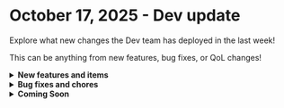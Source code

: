 # October 17, 2025 - Dev update

Explore what new changes the Dev team has deployed in the last week!

This can be anything from new features, bug fixes, or QoL changes!

<details>

<summary><strong>New features and items</strong></summary>

* **Integrations**
  * [1Stream (BVoiP) integration](../../../documentation/configuration/integrations/integration-guides/1stream-integration.md)
* **Workflows**
  * Enhanced RoboRewsty workflow notes with absolute positioning and styling options
* **App Builder**
  * Reduced front end bundle size to improve performance&#x20;

</details>

<details>

<summary><strong>Bug fixes and chores</strong></summary>

* **Integrations**
  * Fixed sort in array sorting for Notion integration actions
  * Fixed an issue where default values in object action parameters weren’t being applied correctly.
* **Workflows**
  * Fixed an issue that caused certain workflow data to error when saving when using non-string keys. This improves reliability when handling complex data structures.

</details>

<details>

<summary><strong>Coming Soon</strong></summary>

* Custom OAuth app configuration for HubSpot integration
* Cloudmore integration

</details>

